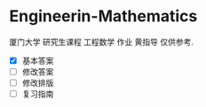 # Engineerin-Mathematics

厦门大学 研究生课程 工程数学 作业 黄指导 仅供参考.

- [x] 基本答案
- [ ] 修改答案
- [ ] 修改排版
- [ ] 复习指南
